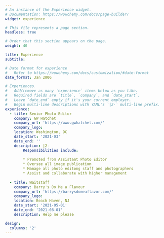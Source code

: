 ```yaml
---
# An instance of the Experience widget.
# Documentation: https://wowchemy.com/docs/page-builder/
widget: experience

# This file represents a page section.
headless: true

# Order that this section appears on the page.
weight: 40

title: Experience
subtitle:

# Date format for experience
#   Refer to https://wowchemy.com/docs/customization/#date-format
date_format: Jan 2006

# Experiences.
#   Add/remove as many `experience` items below as you like.
#   Required fields are `title`, `company`, and `date_start`.
#   Leave `date_end` empty if it's your current employer.
#   Begin multi-line descriptions with YAML's `|2-` multi-line prefix.
experience:
  - title: Senior Photo Editor
    company: GW Hatchet
    company_url: 'https://www.gwhatchet.com/'
    company_logo: 
    location: Washington, DC
    date_start: '2021-03'
    date_end: ''
    description: |2-
        Responsibilities include:
        
        * Promoted from Assistant Photo Editor
        * Oversee all image publication 
        * Manage all photo editong staff and photographers 
        * Assist and collaborate with higher management
        
  - title: Waitstaff
    company: Barry's Do Me a Flavour
    company_url: 'https://barrysdomeaflavor.com/'
    company_logo: 
    location: Beach Haven, NJ
    date_start: '2021-05-01'
    date_end: '2021-08-01'
    description: Help me please

design:
  columns: '2'
---
```

